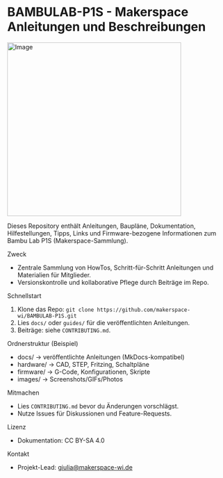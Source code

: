 # BAMBULAB-P1S - Makerspace Anleitungen und Beschreibungen
<img width="400" height="400" alt="Image" src="https://github.com/user-attachments/assets/8831ef52-8d90-41aa-a6a0-a2d5be59b0ef" /> 

Dieses Repository enthält Anleitungen, Baupläne, Dokumentation, Hilfestellungen, Tipps, Links und Firmware-bezogene Informationen zum Bambu Lab P1S (Makerspace-Sammlung). 

Zweck
- Zentrale Sammlung von HowTos, Schritt-für-Schritt Anleitungen und Materialien für Mitglieder.
- Versionskontrolle und kollaborative Pflege durch Beiträge im Repo.

Schnellstart
1. Klone das Repo: `git clone https://github.com/makerspace-wi/BAMBULAB-P1S.git`
2. Lies `docs/` oder `guides/` für die veröffentlichten Anleitungen.
3. Beiträge: siehe `CONTRIBUTING.md`.

Ordnerstruktur (Beispiel)
- docs/         -> veröffentlichte Anleitungen (MkDocs-kompatibel)
- hardware/     -> CAD, STEP, Fritzing, Schaltpläne
- firmware/     -> G-Code, Konfigurationen, Skripte
- images/       -> Screenshots/GIFs/Photos

Mitmachen
- Lies `CONTRIBUTING.md` bevor du Änderungen vorschlägst.
- Nutze Issues für Diskussionen und Feature-Requests.

Lizenz
- Dokumentation: CC BY-SA 4.0

Kontakt
- Projekt-Lead: giulia@makerspace-wi.de
